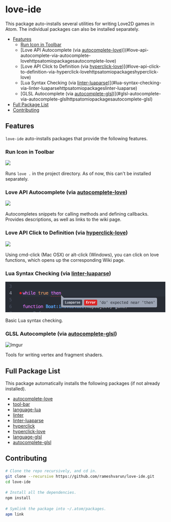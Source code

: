 # love-ide
This package auto-installs several utilities for writing Love2D games in Atom. The individual packages can also be installed separately.

<!-- START doctoc generated TOC please keep comment here to allow auto update -->
<!-- DON'T EDIT THIS SECTION, INSTEAD RE-RUN doctoc TO UPDATE -->


- [Features](#features)
  - [Run Icon in Toolbar](#run-icon-in-toolbar)
  - [Love API Autocomplete (via [autocomplete-love](https://atom.io/packages/autocomplete-love))](#love-api-autocomplete-via-autocomplete-lovehttpsatomiopackagesautocomplete-love)
  - [Love API Click to Definition (via [hyperclick-love](https://atom.io/packages/hyperclick-love))](#love-api-click-to-definition-via-hyperclick-lovehttpsatomiopackageshyperclick-love)
  - [Lua Syntax Checking (via [linter-luaparse](https://atom.io/packages/linter-luaparse))](#lua-syntax-checking-via-linter-luaparsehttpsatomiopackageslinter-luaparse)
  - [GLSL Autocomplete (via [autocomplete-glsl](https://atom.io/packages/autocomplete-glsl))](#glsl-autocomplete-via-autocomplete-glslhttpsatomiopackagesautocomplete-glsl)
- [Full Package List](#full-package-list)
- [Contributing](#contributing)

<!-- END doctoc generated TOC please keep comment here to allow auto update -->

## Features
`love-ide` auto-installs packages that provide the following features.

### Run Icon in Toolbar
![](https://raw.githubusercontent.com/rameshvarun/love-ide/master/demo/run.png)

Runs `love .` in the project directory. As of now, this can't be installed separately.

### Love API Autocomplete (via [autocomplete-love](https://atom.io/packages/autocomplete-love))
![](https://raw.githubusercontent.com/rameshvarun/love-ide/master/demo/autocomplete.png)

Autocompletes snippets for calling methods and defining callbacks. Provides descriptions, as well as links to the wiki page.

### Love API Click to Definition (via [hyperclick-love](https://atom.io/packages/hyperclick-love))
![](https://raw.githubusercontent.com/rameshvarun/love-ide/master/demo/clicktodef.gif)

Using cmd-click (Mac OSX) or alt-click (Windows), you can click on love functions, which opens up the corresponding Wiki page.

### Lua Syntax Checking (via [linter-luaparse](https://atom.io/packages/linter-luaparse))
![](https://raw.githubusercontent.com/rameshvarun/linter-luaparse/master/demo.png)

Basic Lua syntax checking.

### GLSL Autocomplete (via [autocomplete-glsl](https://atom.io/packages/autocomplete-glsl))

![Imgur](http://i.imgur.com/aoW4bWq.gif)

Tools for writing vertex and fragment shaders.

## Full Package List
This package automatically installs the following packages (if not already installed).
  - [autocomplete-love](https://atom.io/packages/autocomplete-love)
  - [tool-bar](https://atom.io/packages/tool-bar)
  - [language-lua](https://atom.io/packages/language-lua)
  - [linter](https://atom.io/packages/linter)
  - [linter-luaparse](https://atom.io/packages/linter-luaparse)
  - [hyperclick](https://atom.io/packages/hyperclick)
  - [hyperclick-love](https://atom.io/packages/hyperclick-love)
  - [language-glsl](https://atom.io/packages/language-glsl)
  - [autocomplete-glsl](https://atom.io/packages/autocomplete-glsl)

## Contributing
```bash
# Clone the repo recursively, and cd in.
git clone --recursive https://github.com/rameshvarun/love-ide.git
cd love-ide

# Install all the dependencies.
npm install

# Symlink the package into ~/.atom/packages.
apm link
```
